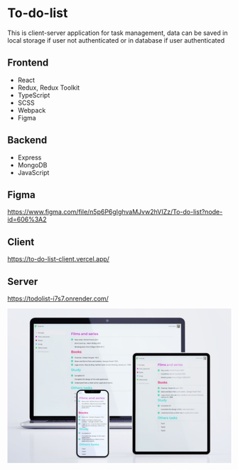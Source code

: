 # To-do-list

This is client-server application for task management, data can be saved in local storage if user not authenticated or in database if user authenticated

## Frontend

- React
- Redux, Redux Toolkit
- TypeScript
- SCSS
- Webpack
- Figma

## Backend

- Express
- MongoDB
- JavaScript

## Figma

https://www.figma.com/file/n5p6P6gIghvaMJvw2hVIZz/To-do-list?node-id=606%3A2

## Client

https://to-do-list-client.vercel.app/

## Server

https://todolist-i7s7.onrender.com/

![To-do-list-preview](preview.jpg)
